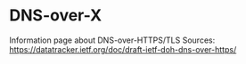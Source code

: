 # DNS-over-X
Information page about DNS-over-HTTPS/TLS
Sources:
https://datatracker.ietf.org/doc/draft-ietf-doh-dns-over-https/

